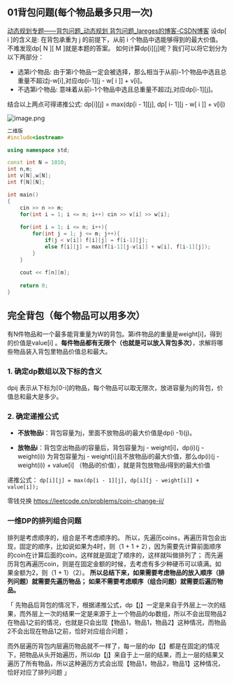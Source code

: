 ## 01背包问题(每个物品最多只用一次)
[动态规划专题——背包问题_动态规划 背包问题_Iareges的博客-CSDN博客](https://blog.csdn.net/raelum/article/details/128996521)
设dp\[ i ]的含义是: 在背包承重为 j 的前提下，从前 i 个物品中选能够得到的最大价值。不难发现dp[ N ]\[ M ]就是本题的答案。
如何计算dp\[i]\[j]呢？我们可以将它划分为以下两部分：
- 选第i个物品: 由于第i个物品一定会被选择，那么相当于从前i-1个物品中选且总重量不超过j-w\[i],对应dp\[i-1]\[j - w\[ i ]] + v\[i]。
- 不选第i个物品: 意味着从前i-1个物品中选且总重量不超过j,对应dp\[i-1]\[j]。

结合以上两点可得递推公式:
dp\[i]\[j] = max(dp\[i - 1]\[j], dp\[ i- 1]\[j - w\[ i ]] + v\[i]) 

![image.png](https://gitee.com/XXXTENTWXD/pic/raw/master/images/20230825000115.png)

```c++
二维版
#include<iostream>

using namespace std;

const int N = 1010;
int n,m;
int v[N],w[N];
int f[N][N];

int main()
{
    cin >> n >> m;
    for(int i = 1; i <= n; i++) cin >> v[i] >> w[i];
    
    for(int i = 1; i <= n; i++){
        for(int j = 1; j <= m; j++){
            if(j < v[i]) f[i][j] = f[i-1][j];
            else f[i][j] = max(f[i-1][j-v[i]] + w[i], f[i-1][j]);
        }
    }
    
    cout << f[n][m];
    
    return 0;
}

```

## 完全背包（每个物品可以用多次）
有N件物品和一个最多能背重量为W的背包。第i件物品的重量是weight[i]，得到的价值是value[i] 。**每件物品都有无限个（也就是可以放入背包多次）**，求解将哪些物品装入背包里物品价值总和最大。

### 1. 确定dp数组以及下标的含义
dpij 表示从下标为[0-i]的物品，每个物品可以取无限次，放进容量为j的背包，价值总和最大是多少。

### 2. 确定递推公式

- **不放物品i**：背包容量为j，里面不放物品i的最大价值是dp(i -1)(j)。
    
- **放物品i**：背包空出物品i的容量后，背包容量为j - weight[i]，dp(i)(j - weight(i)) 为背包容量为j - weight[i]且不放物品i的最大价值，那么dp(i)(j - weight(i)) + value[i] （物品i的价值），就是背包放物品i得到的最大价值
    

递推公式： `dp[i][j] = max(dp[i - 1][j], dp[i][j - weight[i]] + value[i]);`

零钱兑换
https://leetcode.cn/problems/coin-change-ii/

### 一维DP的排列组合问题
排列是考虑顺序的，组合是不考虑顺序的。
所以，先遍历coins，再遍历背包会出现，固定的顺序，比如说如果为4时，则（1 + 1 + 2），因为需要先计算前面顺序的coin在计算后面的coin，这样就是固定了顺序的，这样就叫做排列了；
而先遍历背包再遍历coin，则是在固定金额的时候，去考虑有多少种硬币可以填满。如果金额为2，则（1 + 1）（2）。
**所以总结下来，如果需要考虑物品的放入顺序（排列问题）就需要先遍历物品；**
**如果不需要考虑顺序（组合问题）就需要后遍历物品。**

「
先物品后背包的情况下，根据递推公式，dp【j】一定是来自于外层上一次的结果，而外层上一次的结果一定是来源于上一个物品的dp数组，所以不会出现物品2在物品1之前的情况，也就是只会出现【物品1，物品1，物品2】这种情况，而物品2不会出现在物品1之前，恰好对应组合问题；

而外层遍历背包内层遍历物品就不一样了，每一层的dp【j】都是在固定j的情况下，把物品从头开始遍历，所以dp【j】来自于上一层的结果，而上一层的结果又遍历了所有物品，所以这种遍历方式会出现【物品1，物品2，物品1】这种情况，恰好对应了排列问题
」